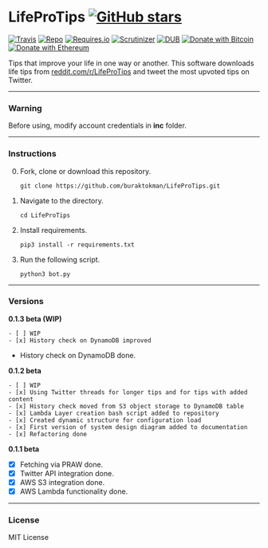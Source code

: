 # LifeProTips [![GitHub stars](https://img.shields.io/github/stars/badges/shields.svg?style=social&label=Stars)](https://github.com/buraktokman/LifeProTips/)

[![Travis](https://img.shields.io/travis/rust-lang/rust.svg)](https://github.com/buraktokman/LifeProTips)
[![Repo](https://img.shields.io/badge/source-GitHub-303030.svg?maxAge=3600&style=flat-square)](https://github.com/buraktokman/LifeProTips)
[![Requires.io](https://img.shields.io/requires/github/celery/celery.svg)](https://requires.io/github/buraktokman/LifeProTips/requirements/?branch=master)
[![Scrutinizer](https://img.shields.io/scrutinizer/g/filp/whoops.svg)](https://github.com/buraktokman/LifeProTips)
[![DUB](https://img.shields.io/dub/l/vibe-d.svg)](https://choosealicense.com/licenses/mit/)
[![Donate with Bitcoin](https://img.shields.io/badge/Donate-BTC-orange.svg)](https://blockchain.info/address/17dXgYr48j31myKiAhnM5cQx78XBNyeBWM)
[![Donate with Ethereum](https://img.shields.io/badge/Donate-ETH-blue.svg)](https://etherscan.io/address/91dd20538de3b48493dfda212217036257ae5150)

Tips that improve your life in one way or another. This software downloads life tips from [reddit.com/r/LifeProTips](https://www.reddit.com/r/LifeProTips/top/) and tweet the most upvoted tips on Twitter.

------
### Warning
Before using, modify account credentials in **inc** folder.

------
### Instructions

0. Fork, clone or download this repository.

    `git clone https://github.com/buraktokman/LifeProTips.git`

1. Navigate to the directory.

    `cd LifeProTips`

2. Install requirements.

    `pip3 install -r requirements.txt` 

4. Run the following script.

    `python3 bot.py`

------
### Versions

**0.1.3 beta (WIP)**

```
- [ ] WIP
- [x] History check on DynamoDB improved
```

- History check on DynamoDB done.

**0.1.2 beta**

```
- [ ] WIP
- [x] Using Twitter threads for longer tips and for tips with added content
- [x] History check moved from S3 object storage to DynamoDB table
- [x] Lambda Layer creation bash script added to repository
- [x] Created dynamic structure for configuration load
- [x] First version of system design diagram added to documentation
- [x] Refactoring done
```

**0.1.1 beta**

- [x] Fetching via PRAW done.
- [x] Twitter API integration done.
- [x] AWS S3 integration done.
- [x] AWS Lambda functionality done.

---

### License

MIT License
